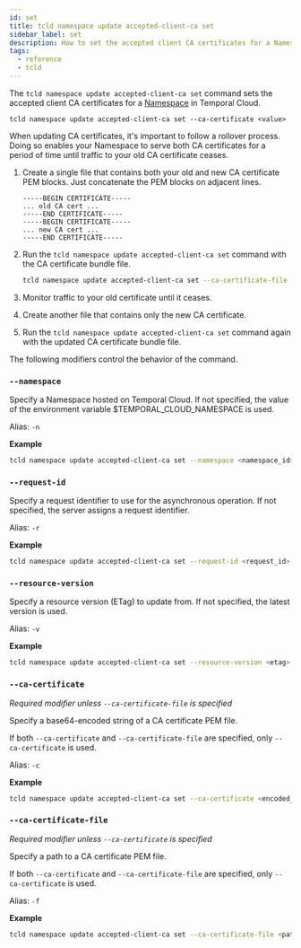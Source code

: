 ```yaml
---
id: set
title: tcld namespace update accepted-client-ca set
sidebar_label: set
description: How to set the accepted client CA certificates for a Namespace in Temporal Cloud using tcld.
tags:
  - reference
  - tcld
---
```


The `tcld namespace update accepted-client-ca set` command sets the accepted client CA certificates for a [Namespace](/concepts/what-is-a-namespace) in Temporal Cloud.

`tcld namespace update accepted-client-ca set --ca-certificate <value>`

<!--- How to rollover accepted client CA certificates in Temporal Cloud using tcld --->

When updating CA certificates, it's important to follow a rollover process.
Doing so enables your Namespace to serve both CA certificates for a period of time until traffic to your old CA certificate ceases.

1. Create a single file that contains both your old and new CA certificate PEM blocks.
   Just concatenate the PEM blocks on adjacent lines.

   ```
   -----BEGIN CERTIFICATE-----
   ... old CA cert ...
   -----END CERTIFICATE-----
   -----BEGIN CERTIFICATE-----
   ... new CA cert ...
   -----END CERTIFICATE-----
   ```

1. Run the `tcld namespace update accepted-client-ca set` command with the CA certificate bundle file.

   ```bash
   tcld namespace update accepted-client-ca set --ca-certificate-file <path>
   ```

1. Monitor traffic to your old certificate until it ceases.

1. Create another file that contains only the new CA certificate.

1. Run the `tcld namespace update accepted-client-ca set` command again with the updated CA certificate bundle file.

The following modifiers control the behavior of the command.

### `--namespace`

Specify a Namespace hosted on Temporal Cloud. If not specified, the value of the environment variable $TEMPORAL_CLOUD_NAMESPACE is used.

Alias: `-n`

**Example**

```bash
tcld namespace update accepted-client-ca set --namespace <namespace_id> --ca-certificate <encoded_certificate>
```

### `--request-id`

Specify a request identifier to use for the asynchronous operation. If not specified, the server assigns a request identifier.

Alias: `-r`

**Example**

```bash
tcld namespace update accepted-client-ca set --request-id <request_id> --ca-certificate <encoded_certificate>
```

### `--resource-version`

Specify a resource version (ETag) to update from. If not specified, the latest version is used.

Alias: `-v`

**Example**

```bash
tcld namespace update accepted-client-ca set --resource-version <etag> --ca-certificate <encoded_certificate>
```

### `--ca-certificate`

_Required modifier unless `--ca-certificate-file` is specified_

Specify a base64-encoded string of a CA certificate PEM file.

If both `--ca-certificate` and `--ca-certificate-file` are specified, only `--ca-certificate` is used.

Alias: `-c`

**Example**

```bash
tcld namespace update accepted-client-ca set --ca-certificate <encoded_certificate>
```

### `--ca-certificate-file`

_Required modifier unless `--ca-certificate` is specified_

Specify a path to a CA certificate PEM file.

If both `--ca-certificate` and `--ca-certificate-file` are specified, only `--ca-certificate` is used.

Alias: `-f`

**Example**

```bash
tcld namespace update accepted-client-ca set --ca-certificate-file <path>
```
